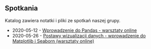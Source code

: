 ## Spotkania

Katalog zawiera notatki i pliki ze spotkań naszej grupy.

* 2020-05-12 - [Wprowadzenie do Pandas - warsztaty online](https://github.com/dataworkshop/dw-olsztyn-project/tree/master/spotkania/2020-05-12)
* 2020-05-26 - [Postawy wizualizacji danych - wprowadzenie do Matplotlib i Seaborn (warsztaty online)](https://github.com/dataworkshop/dw-olsztyn-project/tree/master/spotkania/2020-05-26)
